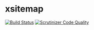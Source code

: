 # xsitemap

[![Build Status](https://scrutinizer-ci.com/g/txmodxoops/xsitemap/badges/build.png?b=master)](https://scrutinizer-ci.com/g/txmodxoops/xsitemap/build-status/master)
[![Scrutinizer Code Quality](https://scrutinizer-ci.com/g/txmodxoops/xsitemap/badges/quality-score.png?b=master)](https://scrutinizer-ci.com/g/txmodxoops/xsitemap/?branch=master)
